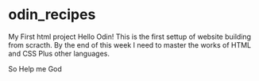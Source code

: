 # odin_recipes
My First html project
Hello Odin!
This is the first settup of website building from scracth. By the end of this week I need to master the works of HTML and CSS Plus other languages.

So Help me God